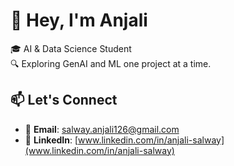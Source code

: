 # 👋 Hey, I'm Anjali 

🎓 AI & Data Science Student 
</br>
🔍 Exploring GenAI and ML one project at a time.


## 📫 Let's Connect

- 📧 **Email**: [salway.anjali126@gmail.com](mailto:salway.anjali126@gmail.com)  
- 🔗 **LinkedIn**: [www.linkedin.com/in/anjali-salway](www.linkedin.com/in/anjali-salway)
